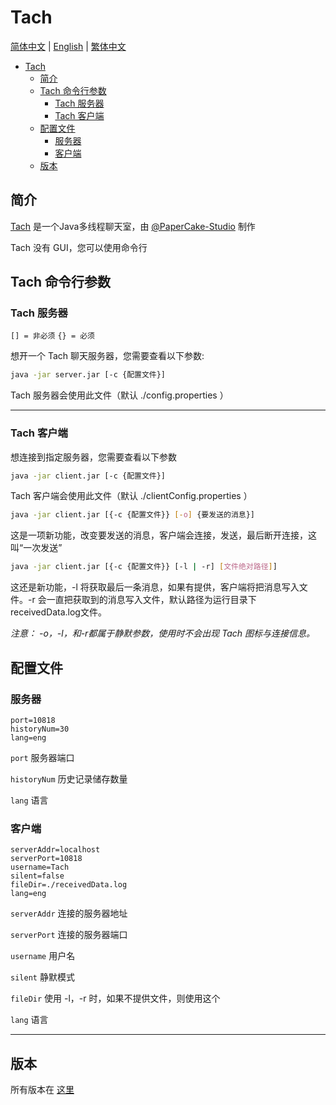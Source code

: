 # Tach

[简体中文](https://github.com/PaperCake-Studio/Tach/blob/main/README_zh.md) | [English](https://github.com/PaperCake-Studio/Tach/blob/main/README.md) | [繁体中文](https://github.com/PaperCake-Studio/Tach/blob/main/README_zht.md)

- [Tach](#tach)
  - [简介](#简介)
  - [Tach 命令行参数](#tach-命令行参数)
    - [Tach 服务器](#tach-服务器)
    - [Tach 客户端](#tach-客户端)
  - [配置文件](#配置文件)
    - [服务器](#服务器)
    - [客户端](#客户端)
  - [版本](#版本)

## 简介
[Tach](https://github.com/PaperCake-Studio/Tach) 是一个Java多线程聊天室，由 [@PaperCake-Studio](https://github.com/PaperCake-Studio) 制作

Tach 没有 GUI，您可以使用命令行

## Tach 命令行参数
### Tach 服务器
`[] = 非必须`
`{} = 必须`

想开一个 Tach 聊天服务器，您需要查看以下参数:

```bash
java -jar server.jar [-c {配置文件}]
```

Tach 服务器会使用此文件（默认 ./config.properties ）

___

### Tach 客户端
想连接到指定服务器，您需要查看以下参数

```bash
java -jar client.jar [-c {配置文件}]
```

Tach 客户端会使用此文件（默认 ./clientConfig.properties ）

```bash
java -jar client.jar [{-c {配置文件}} [-o] {要发送的消息}]
```

这是一项新功能，改变要发送的消息，客户端会连接，发送，最后断开连接，这叫“一次发送”

```bash
java -jar client.jar [{-c {配置文件}} [-l | -r] [文件绝对路径]]
```

这还是新功能，-l 将获取最后一条消息，如果有提供，客户端将把消息写入文件。-r 会一直把获取到的消息写入文件，默认路径为运行目录下receivedData.log文件。

*注意： -o，-l，和-r都属于静默参数，使用时不会出现 Tach 图标与连接信息。*


## 配置文件
### 服务器


```properties
port=10818
historyNum=30
lang=eng
```

`port` 服务器端口

`historyNum` 历史记录储存数量

`lang` 语言

### 客户端

```properties
serverAddr=localhost
serverPort=10818
username=Tach
silent=false
fileDir=./receivedData.log
lang=eng
```

`serverAddr` 连接的服务器地址

`serverPort` 连接的服务器端口

`username` 用户名

`silent` 静默模式

`fileDir` 使用 -l，-r 时，如果不提供文件，则使用这个

`lang` 语言

___

## 版本
所有版本在 [这里](https://github.com/PaperCake-Studio/Tach/releases)
